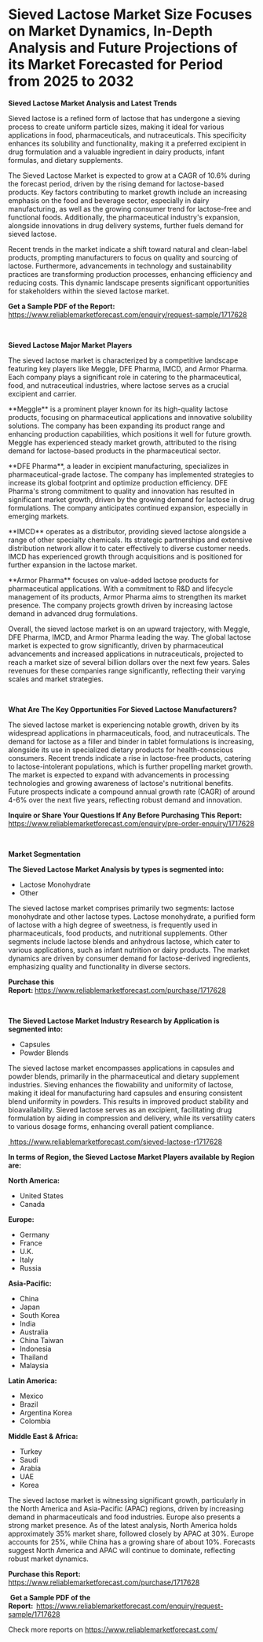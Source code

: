 <p><h1>Sieved Lactose Market Size Focuses on Market Dynamics, In-Depth Analysis and Future Projections of its Market Forecasted for Period from 2025 to 2032</h1></p><p><strong>Sieved Lactose Market Analysis and Latest Trends</strong></p>
<p><p>Sieved lactose is a refined form of lactose that has undergone a sieving process to create uniform particle sizes, making it ideal for various applications in food, pharmaceuticals, and nutraceuticals. This specificity enhances its solubility and functionality, making it a preferred excipient in drug formulation and a valuable ingredient in dairy products, infant formulas, and dietary supplements.</p><p>The Sieved Lactose Market is expected to grow at a CAGR of 10.6% during the forecast period, driven by the rising demand for lactose-based products. Key factors contributing to market growth include an increasing emphasis on the food and beverage sector, especially in dairy manufacturing, as well as the growing consumer trend for lactose-free and functional foods. Additionally, the pharmaceutical industry's expansion, alongside innovations in drug delivery systems, further fuels demand for sieved lactose.</p><p>Recent trends in the market indicate a shift toward natural and clean-label products, prompting manufacturers to focus on quality and sourcing of lactose. Furthermore, advancements in technology and sustainability practices are transforming production processes, enhancing efficiency and reducing costs. This dynamic landscape presents significant opportunities for stakeholders within the sieved lactose market.</p></p>
<p><strong>Get a Sample PDF of the Report:&nbsp;</strong> <a href="https://www.reliablemarketforecast.com/enquiry/request-sample/1717628?utm_campaign=2603&utm_medium=2&utm_source=Github&utm_content=ia&utm_term=02042025&utm_id=sieved-lactose">https://www.reliablemarketforecast.com/enquiry/request-sample/1717628</a></p>
<p>&nbsp;</p>
<p><strong>Sieved Lactose Major Market Players</strong></p>
<p><p>The sieved lactose market is characterized by a competitive landscape featuring key players like Meggle, DFE Pharma, IMCD, and Armor Pharma. Each company plays a significant role in catering to the pharmaceutical, food, and nutraceutical industries, where lactose serves as a crucial excipient and carrier.</p><p>**Meggle** is a prominent player known for its high-quality lactose products, focusing on pharmaceutical applications and innovative solubility solutions. The company has been expanding its product range and enhancing production capabilities, which positions it well for future growth. Meggle has experienced steady market growth, attributed to the rising demand for lactose-based products in the pharmaceutical sector.</p><p>**DFE Pharma**, a leader in excipient manufacturing, specializes in pharmaceutical-grade lactose. The company has implemented strategies to increase its global footprint and optimize production efficiency. DFE Pharma's strong commitment to quality and innovation has resulted in significant market growth, driven by the growing demand for lactose in drug formulations. The company anticipates continued expansion, especially in emerging markets.</p><p>**IMCD** operates as a distributor, providing sieved lactose alongside a range of other specialty chemicals. Its strategic partnerships and extensive distribution network allow it to cater effectively to diverse customer needs. IMCD has experienced growth through acquisitions and is positioned for further expansion in the lactose market.</p><p>**Armor Pharma** focuses on value-added lactose products for pharmaceutical applications. With a commitment to R&D and lifecycle management of its products, Armor Pharma aims to strengthen its market presence. The company projects growth driven by increasing lactose demand in advanced drug formulations.</p><p>Overall, the sieved lactose market is on an upward trajectory, with Meggle, DFE Pharma, IMCD, and Armor Pharma leading the way. The global lactose market is expected to grow significantly, driven by pharmaceutical advancements and increased applications in nutraceuticals, projected to reach a market size of several billion dollars over the next few years. Sales revenues for these companies range significantly, reflecting their varying scales and market strategies.</p></p>
<p>&nbsp;</p>
<p><strong>What Are The Key Opportunities For Sieved Lactose Manufacturers?</strong></p>
<p><p>The sieved lactose market is experiencing notable growth, driven by its widespread applications in pharmaceuticals, food, and nutraceuticals. The demand for lactose as a filler and binder in tablet formulations is increasing, alongside its use in specialized dietary products for health-conscious consumers. Recent trends indicate a rise in lactose-free products, catering to lactose-intolerant populations, which is further propelling market growth. The market is expected to expand with advancements in processing technologies and growing awareness of lactose's nutritional benefits. Future prospects indicate a compound annual growth rate (CAGR) of around 4-6% over the next five years, reflecting robust demand and innovation.</p></p>
<p><strong>Inquire or Share Your Questions If Any Before Purchasing This Report:</strong> <a href="https://www.reliablemarketforecast.com/enquiry/pre-order-enquiry/1717628?utm_campaign=2603&utm_medium=2&utm_source=Github&utm_content=ia&utm_term=02042025&utm_id=sieved-lactose">https://www.reliablemarketforecast.com/enquiry/pre-order-enquiry/1717628</a></p>
<p>&nbsp;</p>
<p><strong>Market Segmentation</strong></p>
<p><strong>The Sieved Lactose Market Analysis by types is segmented into:</strong></p>
<p><ul><li>Lactose Monohydrate</li><li>Other</li></ul></p>
<p><p>The sieved lactose market comprises primarily two segments: lactose monohydrate and other lactose types. Lactose monohydrate, a purified form of lactose with a high degree of sweetness, is frequently used in pharmaceuticals, food products, and nutritional supplements. Other segments include lactose blends and anhydrous lactose, which cater to various applications, such as infant nutrition or dairy products. The market dynamics are driven by consumer demand for lactose-derived ingredients, emphasizing quality and functionality in diverse sectors.</p></p>
<p><strong>Purchase this Report:&nbsp;</strong><a href="https://www.reliablemarketforecast.com/purchase/1717628?utm_campaign=2603&utm_medium=2&utm_source=Github&utm_content=ia&utm_term=02042025&utm_id=sieved-lactose">https://www.reliablemarketforecast.com/purchase/1717628</a></p>
<p>&nbsp;</p>
<p><strong>The Sieved Lactose Market Industry Research by Application is segmented into:</strong></p>
<p><ul><li>Capsules</li><li>Powder Blends</li></ul></p>
<p><p>The sieved lactose market encompasses applications in capsules and powder blends, primarily in the pharmaceutical and dietary supplement industries. Sieving enhances the flowability and uniformity of lactose, making it ideal for manufacturing hard capsules and ensuring consistent blend uniformity in powders. This results in improved product stability and bioavailability. Sieved lactose serves as an excipient, facilitating drug formulation by aiding in compression and delivery, while its versatility caters to various dosage forms, enhancing overall patient compliance.</p></p>
<p><a href="https://www.reliablemarketforecast.com/sieved-lactose-r1717628?utm_campaign=2603&utm_medium=2&utm_source=Github&utm_content=ia&utm_term=02042025&utm_id=sieved-lactose">&nbsp;https://www.reliablemarketforecast.com/sieved-lactose-r1717628</a></p>
<p><strong>In terms of Region, the Sieved Lactose Market Players available by Region are:</strong></p>
<p>
    <p> <strong> North America: </strong>
        <ul>
            <li>United States</li>
            <li>Canada</li>
        </ul>
        </p> 
    <p> <strong> Europe: </strong>
        <ul>
            <li>Germany</li>
            <li>France</li>
            <li>U.K.</li>
            <li>Italy</li>
            <li>Russia</li>
        </ul>
        </p> 
    <p> <strong> Asia-Pacific: </strong>
        <ul>
            <li>China</li>
            <li>Japan</li>
            <li>South Korea</li>
            <li>India</li>
            <li>Australia</li>
            <li>China Taiwan</li>
            <li>Indonesia</li>
            <li>Thailand</li>
            <li>Malaysia</li>
        </ul>
        </p> 
    <p> <strong> Latin America: </strong>
        <ul>
            <li>Mexico</li>
            <li>Brazil</li>
            <li>Argentina Korea</li>
            <li>Colombia</li>
        </ul>
        </p> 
    <p> <strong> Middle East & Africa: </strong>
        <ul>
            <li>Turkey</li>
            <li>Saudi</li>
            <li>Arabia</li>
            <li>UAE</li>
            <li>Korea</li>
        </ul>
    </p>
    </p>
<p><p>The sieved lactose market is witnessing significant growth, particularly in the North America and Asia-Pacific (APAC) regions, driven by increasing demand in pharmaceuticals and food industries. Europe also presents a strong market presence. As of the latest analysis, North America holds approximately 35% market share, followed closely by APAC at 30%. Europe accounts for 25%, while China has a growing share of about 10%. Forecasts suggest North America and APAC will continue to dominate, reflecting robust market dynamics.</p></p>
<p><strong>Purchase this Report: </strong><a href="https://www.reliablemarketforecast.com/purchase/1717628?utm_campaign=2603&utm_medium=2&utm_source=Github&utm_content=ia&utm_term=02042025&utm_id=sieved-lactose">https://www.reliablemarketforecast.com/purchase/1717628</a></p>
<p>&nbsp;<strong>Get a Sample PDF of the Report:&nbsp;&nbsp;</strong><a href="https://www.reliablemarketforecast.com/enquiry/request-sample/1717628?utm_campaign=2603&utm_medium=2&utm_source=Github&utm_content=ia&utm_term=02042025&utm_id=sieved-lactose">https://www.reliablemarketforecast.com/enquiry/request-sample/1717628</a></p>
<p><strong></strong></p>
<p>Check more reports on <a href="https://www.reliablemarketforecast.com/?utm_campaign=2603&utm_medium=2&utm_source=Github&utm_content=ia&utm_term=02042025&utm_id=sieved-lactose">https://www.reliablemarketforecast.com/</a></p>